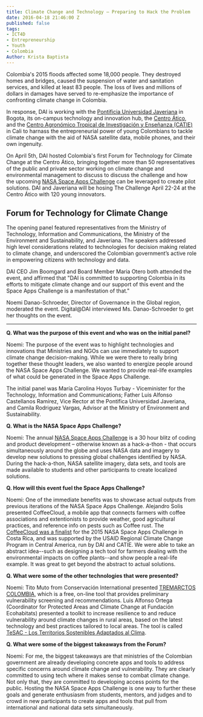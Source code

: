 ```yaml
---
title: Climate Change and Technology – Preparing to Hack the Problem
date: 2016-04-18 21:46:00 Z
published: false
tags:
- ICT4D
- Entrepreneurship
- Youth
- Colombia
Author: Krista Baptista
---
```


Colombia's 2015 floods affected some 18,000 people. They destroyed homes and bridges, caused the suspension of water and sanitation services, and killed at least 83 people. The loss of lives and millions of dollars in damages have served to re-emphasize the importance of confronting climate change in Colombia. 

In response, DAI is working with the [Pontificia Universidad Javeriana](http://www.javeriana.edu.co/) in Bogota, its on-campus technology and innovation hub, the [Centro Ático](http://www.javeriana.edu.co/vicerrectoria-academica/atico),  and the
[Centro Agronómico Tropical de Investigación y Enseñanza (CATIE)](http://www.catie.ac.cr/es/) in Cali to harnass the entrepreneurial power of young Colombians to tackle climate change with the aid of NASA satellite data, mobile phones, and their own ingenuity. 

On April 5th, DAI hosted Colombia's first Forum for Technology for Climate Change at the Centro Ático, bringing together more than 50 representatives of the public and private sector working on climate change and environmental management to discuss to discuss the challenge and how the upcoming [NASA Space Apps Challenge](https://2016.spaceappschallenge.org/locations/bogota-colombia) can be leveraged to create pilot solutions. DAI and Javeriana will be hosing The Challenge April 22-24 at the Centro Ático with 120 young innovators. 

## Forum for Technology for Climate Change

The opening panel featured representatives from the Ministry of Technology, Information and Communications, the Ministry of the Environment and Sustainability, and Javeriana. The speakers addressed high level considerations related to technologies for decision making related to climate change, and underscored the Colombian government’s active role in empowering citizens with technology and data. 

DAI CEO Jim Boomgard and Board Member Maria Otero both attended the event, and affirmed that "DAI is committed to supporting Colombia in its efforts to mitigate climate change and our support of this event and the Space Apps Challenge is a manifestation of that."

Noemi Danao-Schroeder, Director of Governance in the Global region, moderated the event. Digital@DAI interviewed Ms. Danao-Schroeder to get her thoughts on the event. 

---

**Q. What was the purpose of this event and who was on the initial panel?**

Noemi:  The purpose of the event was to highlight technologies and innovations that Ministries and NGOs can use immediately to support climate change decision-making.  While we were there to really bring together these thought leaders, we also wanted to energize people around the NASA Space Apps Challenge.  We wanted to provide real-life examples of what could be generated in the Space Apps Challenge. 

The initial panel was María Carolina Hoyos Turbay - Viceminister for the Technology, Information and Communications; Father Luis Alfonso Castellanos Ramírez, Vice Rector at the Pontifica Universidad Javeriana, and Camila Rodriguez Vargas, Advisor at the Ministry of Environment and Sustainability.

**Q. What is the NASA Space Apps Challenge?**

Noemi: The annual [NASA Space Apps Challenge](https://2016.spaceappschallenge.org/) is a 30 hour blitz of coding and product development – otherwise known as a hack-a-thon - that occurs simultaneously around the globe and uses NASA data and imagery to develop new solutions to pressing global challenges identified by NASA.  During the hack-a-thon, NASA satellite imagery, data sets, and tools are made available to students and other participants to create localized solutions.

**Q. How will this event fuel the Space Apps Challenge?**

Noemi: One of the immediate benefits was to showcase actual outputs from previous iterations of the NASA Space Apps Challenge.  Alejandro Solis presented CoffeeCloud, a mobile app that connects farmers with coffee associations and extentionists to provide weather, good agricultural practices, and reference info on pests such as Coffee rust.  The [CoffeeCloud was a finalist](http://dai.com/news-publications/news/space-apps-challenge-seeks-solutions-adaptation-climate-change) for the 2015 NASA Space Apps Challenge in Costa Rica, and was supported by the USAID Regional Climate Change Program in Central America, run by DAI and CATIE.  We were able to take an abstract idea--such as designing a tech tool for farmers dealing with the environmental impacts on coffee plants--and show people a real-life example.  It was great to get beyond the abstract to actual solutions.   

**Q. What were some of the other technologies that were presented?**
 
Noemi: Tito Muto from Conservación International presented [TREMARCTOS COLOMBIA](http://www.tremarctoscolombia.org/), which is a free, on-line tool that provides preliminary vulnerability screening and recommendations. 
Luis Alfonso Ortega (Coordinator for Protected Areas and Climate Change at Fundación Ecohabitats) presented a toolkit to increase resilience to and reduce vulnerability around climate changes in rural areas, based on the latest technology and best practices tailored to local areas. The tool is called [TeSAC - Los Territorios Sostenibles Adaptados al Clima](https://ccafs.cgiar.org/es/territorios-sostenibles-adaptados-al-clima#.VvrWc2ThCMI).

 
**Q. What were some of the biggest takeaways from the Forum?**

Noemi: For me, the biggest takeaways are that ministries of the Colombian government are already developing concrete apps and tools to address specific concerns around climate change and vulnerability.  They are clearly committed to using tech where it makes sense to combat climate change. Not only that, they are committed to developing access points for the public. Hosting the NASA Space Apps Challenge is one way to further these goals and generate enthusiasm from students, mentors, and judges and to crowd in new participants to create apps and tools that pull from international and national data sets simultaneously.